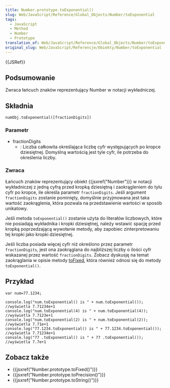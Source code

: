 ```yaml
---
title: Number.prototype.toExponential()
slug: Web/JavaScript/Reference/Global_Objects/Number/toExponential
tags:
  - JavaScript
  - Method
  - Number
  - Prototype
translation_of: Web/JavaScript/Reference/Global_Objects/Number/toExponential
original_slug: Web/JavaScript/Referencje/Obiekty/Number/toExponential
---
```

{{JSRef}}

## Podsumowanie

Zwraca łańcuch znaków reprezentujący Number w notacji wykładniczej.

## Składnia

    numObj.toExponential([fractionDigits])

### Parametr

- fractionDigits
  - : Liczba całkowita określająca liczbę cyfr występujących po kropce dziesiętnej. Domyślną wartością jest tyle cyfr, ile potrzeba do określenia liczby.

### Zwraca

Łańcuch znaków reprezentujący obiekt {{jsxref("Number")}} w notacji wykładniczej z jedną cyfrą przed kropką dziesiętną i zaokrągleniem do tylu cyfr po kropce, ile określa parametr `fractionDigits`. Jeśli argument `fractionDigits` zostanie pominięty, domyślnie przyjmowana jest taka wartość zaokrąglenia, która pozwala na przedstawienie wartości w sposób unikatowy.

Jeśli metoda `toExponential()` zostanie użyta do literałów liczbowych, które nie posiadają wykładnika i kropki dziesiętnej, należy wstawić spację przed kropką poprzedzającą wywołanie metody, aby zapobiec zinterpretowaniu tej kropki jako kropki dziesiętnej.

Jeśli liczba posiada więcej cyfr niż określono przez parametr `fractionDigits`, jest ona zaokrąglana do najbliższej liczby o ilości cyfr wskazanej przez wartość `fractionDigits`. Zobacz dyskusję na temat zaokrąglania w opisie metody [toFixed](pl/Dokumentacja_j%c4%99zyka_JavaScript_1.5/Obiekty/Number/toFixed), która również odnosi się do metody `toExponential()`.

## Przykład

    var num=77.1234;

    console.log("num.toExponential() is " + num.toExponential()); //wyświetla 7.71234e+1
    console.log("num.toExponential(4) is " + num.toExponential(4)); //wyświetla 7.7123e+1
    console.log("num.toExponential(2) is " + num.toExponential(2)); //wyświetla 7.71e+1
    console.log("77.1234.toExponential() is " + 77.1234.toExponential()); //wyświetla 7.71234e+1
    console.log("77 .toExponential() is " + 77 .toExponential()); //wyświetla 7.7e+1

## Zobacz także

- {{jsxref("Number.prototype.toFixed()")}}
- {{jsxref("Number.prototype.toPrecision()")}}
- {{jsxref("Number.prototype.toString()")}}

